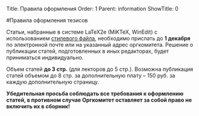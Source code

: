 Title: Правила оформления
Order: 1
Parent: information
ShowTitle: 0

#Правила оформления тезисов

Статьи, набранные в системе LaTeX2e (MiKTeX, WinEdit) с использованием [стилевого файла](https://github.com/vzms-kmm-vsu/vzms-theses/releases/latest), необходимо прислать до **1 декабря** по электронной почте или на указанный адрес оргкомитета. Решение о публикации статей, подготовленных в иных редакторах, будет приниматься индивидуально.

Объем статей **до 3 стр.** (для лекторов до 5 стр.). Возможна публикация статей объемом до 8 стр. за дополнительную плату – 150 руб. за каждую дополнительную страницу.

**Убедительная просьба соблюдать все требования к оформлению статей, в противном случае Оргкомитет оставляет за собой право не включить их в сборник!**
